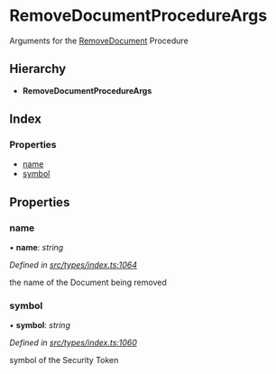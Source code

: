 # RemoveDocumentProcedureArgs

Arguments for the [RemoveDocument](../enums/_types_index_.proceduretype.md#removedocument) Procedure

## Hierarchy

* **RemoveDocumentProcedureArgs**

## Index

### Properties

* [name](_types_index_.removedocumentprocedureargs.md#name)
* [symbol](_types_index_.removedocumentprocedureargs.md#symbol)

## Properties

### name

• **name**: _string_

_Defined in_ [_src/types/index.ts:1064_](https://github.com/PolymathNetwork/polymath-sdk/blob/550676f/src/types/index.ts#L1064)

the name of the Document being removed

### symbol

• **symbol**: _string_

_Defined in_ [_src/types/index.ts:1060_](https://github.com/PolymathNetwork/polymath-sdk/blob/550676f/src/types/index.ts#L1060)

symbol of the Security Token

